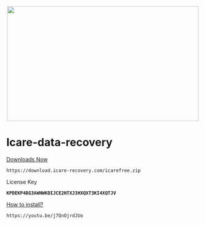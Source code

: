 <div align='center'><a href='https://www.icare-recovery.com/data-recovery-free.html'><img width='500' height='300' src='https://qph.cf2.quoracdn.net/main-qimg-a8cd8d139ed16779a329990ba32eb0ab-lq'/></a> </div>

# Icare-data-recovery
  
  <a href='https://download.icare-recovery.com/icarefree.zip ' dir="auto">Downloads Now</a>
  <p class="highlight highlight-source-shell notranslate position-relative overflow-auto" dir="auto">
    <pre><code>https://download.icare-recovery.com/icarefree.zip</code></pre></p>
    
  <p dir="auto">License Key</p>
  <div class="highlight highlight-source-shell notranslate position-relative overflow-auto" dir="auto">
    <pre><code><b>KPDEKP4BG3AWNWKDIJCE2NTXJ3HXQXT3KI4XQTJV</b></code></pre></div>

<a href='https://youtu.be/j7QnOjrdJUo'> How to install?</a>
  <div class="highlight highlight-source-shell notranslate position-relative overflow-auto" dir="auto">
    <pre><code>https://youtu.be/j7QnOjrdJUo</code></pre></div>
